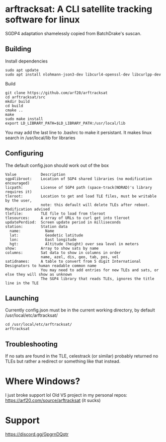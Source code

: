 # arftracksat: A CLI satellite tracking software for linux
SGDP4 adaptation shamelessly copied from BatchDrake's suscan.

## Building
Install dependencies
```
sudo apt update
sudo apt install nlohmann-json3-dev libcurl4-openssl-dev libcurlpp-dev
```
Build
```
git clone https://github.com/arf20/arftracksat
cd arftracksat/src
mkdir build
cd build
cmake ..
make
sudo make install
export LD_LIBRARY_PATH=$LD_LIBRARY_PATH:/usr/local/lib
```
You may add the last line to .bashrc to make it persistant. It makes linux search in /usr/local/lib for libraries

## Configuring
The default config.json should work out of the box
```
Value           Description
sgp4libroot:    Location of SGP4 shared libraries (no modification encouraged)
licpath:        License of SGP4 path (space-track(NORAD)'s library requires it)
tleroot:        Location to get and load TLE files, must be writable by the user,
                note: this default will delete TLEs after reboot. Modification advised
tlefile:        TLE file to load from tleroot
tlesources:     A array of URLs to curl get into tleroot
updatePerdiod:  Screen update period in milliseconds
station:        Station data
  name:           Name
  lat:            Geodetic latitude
  lon:            East longitude
  hgt:            Altitude (height) over sea level in meters
show:           Array to show sats by name
columns:        Sat data to show in columns in order
                name, azel, dis, geo, tab, pos, vel
satidnames:     A table to convert from 5 digit International Designators to human readable common name
                You may need to add entries for new TLEs and sats, or else they will show as unknown
                The SGP4 library that reads TLEs, ignores the title line in the TLE
```

## Launching
Currently config.json must be in the current working directory, by default /usr/local/etc/arftracksat/
```
cd /usr/local/etc/arftracksat/
arftracksat
```

## Troubleshooting
If no sats are found in the TLE, celestrack (or similar) probably returned no TLEs but rather a redirect or something like that instead.

# Where Windows?
I just broke support lol
Old VS project in my personal repos: https://arf20.com/source/arftracksat (it sucks)

# Support
https://discord.gg/GpgrnDQqtr
